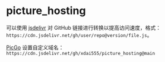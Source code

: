 # picture_hosting


可以使用 [jsdelivr](https://www.jsdelivr.com/github) 对 GitHub 链接进行转换以提高访问速度，格式：`https://cdn.jsdelivr.net/gh/user/repo@version/file.js`。

[PicGo](https://github.com/Molunerfinn/PicGo) 设置自定义域名：`https://cdn.jsdelivr.net/gh/xdai555/picture_hosting@main`
